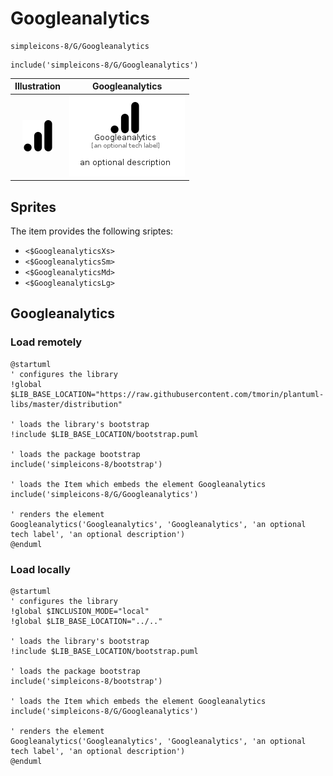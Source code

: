 # Googleanalytics


```text
simpleicons-8/G/Googleanalytics
```

```text
include('simpleicons-8/G/Googleanalytics')
```



| Illustration | Googleanalytics |
| :---: | :---: |
| ![illustration for Illustration](../../simpleicons-8/G/Googleanalytics.png) | ![illustration for Googleanalytics](../../simpleicons-8/G/Googleanalytics.Local.png) |



## Sprites
The item provides the following sriptes:

- `<$GoogleanalyticsXs>`
- `<$GoogleanalyticsSm>`
- `<$GoogleanalyticsMd>`
- `<$GoogleanalyticsLg>`





## Googleanalytics

### Load remotely
```plantuml
@startuml
' configures the library
!global $LIB_BASE_LOCATION="https://raw.githubusercontent.com/tmorin/plantuml-libs/master/distribution"

' loads the library's bootstrap
!include $LIB_BASE_LOCATION/bootstrap.puml

' loads the package bootstrap
include('simpleicons-8/bootstrap')

' loads the Item which embeds the element Googleanalytics
include('simpleicons-8/G/Googleanalytics')

' renders the element
Googleanalytics('Googleanalytics', 'Googleanalytics', 'an optional tech label', 'an optional description')
@enduml
```

### Load locally
```plantuml
@startuml
' configures the library
!global $INCLUSION_MODE="local"
!global $LIB_BASE_LOCATION="../.."

' loads the library's bootstrap
!include $LIB_BASE_LOCATION/bootstrap.puml

' loads the package bootstrap
include('simpleicons-8/bootstrap')

' loads the Item which embeds the element Googleanalytics
include('simpleicons-8/G/Googleanalytics')

' renders the element
Googleanalytics('Googleanalytics', 'Googleanalytics', 'an optional tech label', 'an optional description')
@enduml
```

